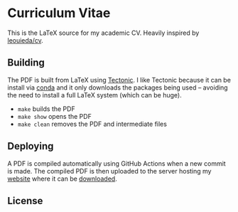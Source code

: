 # Curriculum Vitae

This is the LaTeX source for my academic CV. Heavily inspired by [leouieda/cv](https://github.com/leouieda/cv).

## Building

The PDF is built from LaTeX using [Tectonic](https://tectonic-typesetting.github.io). I like Tectonic because it can be install via [conda](https://github.com/conda-forge/tectonic-feedstock) and it only downloads the packages being used – avoiding the need to install a full LaTeX system (which can be huge).

* `make` builds the PDF
* `make show` opens the PDF
* `make clean` removes the PDF and intermediate files

## Deploying

A PDF is compiled automatically using GitHub Actions when a new commit is made. The compiled PDF is then uploaded to the server hosting my [website](https://leightonpayne.com) where it can be [downloaded](https://leightonpayne.com/leighton_payne_cv.pdf).

## License

